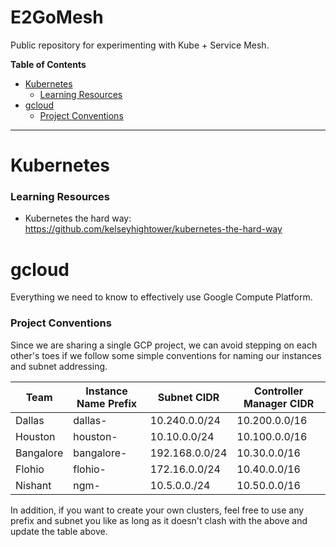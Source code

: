 # E2GoMesh
Public repository for experimenting with Kube + Service Mesh.

**Table of Contents**
- [Kubernetes](#Kubernetes)
   - [Learning Resources](#learning-resources)
- [gcloud](#gcloud)
   - [Project Conventions](#project-conventions)
***

# Kubernetes

### Learning Resources
 * Kubernetes the hard way: https://github.com/kelseyhightower/kubernetes-the-hard-way

# gcloud 
Everything we need to know to effectively use Google Compute Platform.

### Project Conventions
Since we are sharing a single GCP project, we can avoid stepping on each other's toes if we follow some simple conventions for naming our instances and subnet addressing. 

| Team      | Instance Name Prefix | Subnet CIDR    | Controller Manager CIDR |
|-----------|----------------------|----------------|-------------------------|
| Dallas    | dallas-              | 10.240.0.0/24  | 10.200.0.0/16           |
| Houston   | houston-             | 10.10.0.0/24   | 10.100.0.0/16           |
| Bangalore | bangalore-           | 192.168.0.0/24 | 10.30.0.0/16            |
| Flohio    | flohio-              | 172.16.0.0/24  | 10.40.0.0/16            |
| Nishant   | ngm-                 | 10.5.0.0./24   | 10.50.0.0/16            |

In addition, if you want to create your own clusters, feel free to use any prefix and subnet you like as long as it doesn't clash with the above and update the table above.



